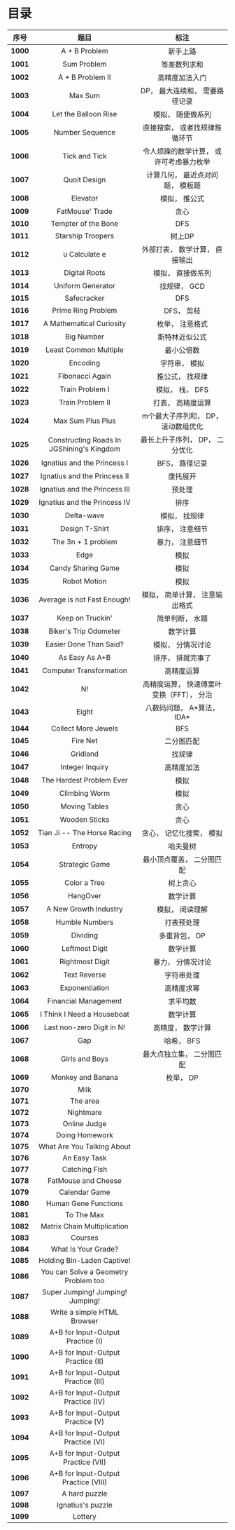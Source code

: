 # 目录

| 序号 | 题目 | 标注 |
| :-: | :-: | :-: |
| <b>1000</b> | A + B Problem | 新手上路 |
| <b>1001</b> | Sum Problem | 等差数列求和 |
| <b>1002</b> | A + B Problem II | 高精度加法入门 |
| <b>1003</b> | Max Sum | DP， 最大连续和， 需要路径记录 |
| <b>1004</b> | Let the Balloon Rise | 模拟， 随便做系列 |
| <b>1005</b> | Number Sequence | 直接搜索， 或者找规律推循环节 |
| <b>1006</b> | Tick and Tick | 令人烦躁的数学计算， 或许可考虑暴力枚举 |
| <b>1007</b> | Quoit Design | 计算几何， 最近点对问题， 模板题 |
| <b>1008</b> | Elevator | 模拟， 推公式 |
| <b>1009</b> | FatMouse' Trade | 贪心 |
| <b>1010</b> | Tempter of the Bone | DFS |
| <b>1011</b> | Starship Troopers | 树上DP |
| <b>1012</b> | u Calculate e | 外部打表， 数学计算， 直接输出 |
| <b>1013</b> | Digital Roots | 模拟， 直接做系列 |
| <b>1014</b> | Uniform Generator | 找规律， GCD |
| <b>1015</b> | Safecracker | DFS |
| <b>1016</b> | Prime Ring Problem | DFS， 剪枝 |
| <b>1017</b> | A Mathematical Curiosity | 枚举， 注意格式 |
| <b>1018</b> | Big Number | 斯特林近似公式 |
| <b>1019</b> | Least Common Multiple | 最小公倍数 |
| <b>1020</b> | Encoding | 字符串， 模拟 |
| <b>1021</b> | Fibonacci Again | 推公式， 找规律 |
| <b>1022</b> | Train Problem I | 模拟， 栈， DFS |
| <b>1023</b> | Train Problem II | 打表， 高精度运算 |
| <b>1024</b> | Max Sum Plus Plus | m个最大子序列和， DP， 滚动数组优化 |
| <b>1025</b> | Constructing Roads In JGShining's Kingdom | 最长上升子序列， DP， 二分优化 |
| <b>1026</b> | Ignatius and the Princess I | BFS， 路径记录 |
| <b>1027</b> | Ignatius and the Princess II | 康托展开 |
| <b>1028</b> | Ignatius and the Princess III | 预处理 |
| <b>1029</b> | Ignatius and the Princess IV | 排序 |
| <b>1030</b> | Delta-wave | 模拟， 找规律 |
| <b>1031</b> | Design T-Shirt | 排序， 注意细节 |
| <b>1032</b> | The 3n + 1 problem | 暴力， 注意细节 |
| <b>1033</b> | Edge | 模拟 |
| <b>1034</b> | Candy Sharing Game | 模拟 |
| <b>1035</b> | Robot Motion | 模拟 |
| <b>1036</b> | Average is not Fast Enough! | 模拟， 简单计算， 注意输出格式 |
| <b>1037</b> | Keep on Truckin' | 简单判断， 水题 |
| <b>1038</b> | Biker's Trip Odometer | 数学计算 |
| <b>1039</b> | Easier Done Than Said? | 模拟， 分情况讨论 |
| <b>1040</b> | As Easy As A+B | 排序， 排就完事了 |
| <b>1041</b> | Computer Transformation | 高精度运算 |
| <b>1042</b> | N! | 高精度运算， 快速傅里叶变换（FFT）， 分治 |
| <b>1043</b> | Eight | 八数码问题， A\*算法， IDA\* |
| <b>1044</b> | Collect More Jewels | BFS |
| <b>1045</b> | Fire Net | 二分图匹配 |
| <b>1046</b> | Gridland | 找规律 |
| <b>1047</b> | Integer Inquiry | 高精度加法 |
| <b>1048</b> | The Hardest Problem Ever | 模拟 |
| <b>1049</b> | Climbing Worm | 模拟 |
| <b>1050</b> | Moving Tables | 贪心 |
| <b>1051</b> | Wooden Sticks | 贪心 |
| <b>1052</b> | Tian Ji -- The Horse Racing | 贪心， 记忆化搜索， 模拟 |
| <b>1053</b> | Entropy | 哈夫曼树 |
| <b>1054</b> | Strategic Game | 最小顶点覆盖， 二分图匹配 |
| <b>1055</b> | Color a Tree | 树上贪心 |
| <b>1056</b> | HangOver | 数学计算 |
| <b>1057</b> | A New Growth Industry | 模拟， 阅读理解 |
| <b>1058</b> | Humble Numbers | 打表预处理 |
| <b>1059</b> | Dividing | 多重背包， DP |
| <b>1060</b> | Leftmost Digit | 数学计算 |
| <b>1061</b> | Rightmost Digit | 暴力， 分情况讨论 |
| <b>1062</b> | Text Reverse | 字符串处理 |
| <b>1063</b> | Exponentiation | 高精度求幂 |
| <b>1064</b> | Financial Management | 求平均数 |
| <b>1065</b> | I Think I Need a Houseboat | 数学计算 |
| <b>1066</b> | Last non-zero Digit in N! | 高精度， 数学计算 |
| <b>1067</b> | Gap | 哈希， BFS |
| <b>1068</b> | Girls and Boys | 最大点独立集， 二分图匹配 |
| <b>1069</b> | Monkey and Banana | 枚举， DP |
| <b>1070</b> | Milk |  |
| <b>1071</b> | The area |  |
| <b>1072</b> | Nightmare |  |
| <b>1073</b> | Online Judge |  |
| <b>1074</b> | Doing Homework |  |
| <b>1075</b> | What Are You Talking About |  |
| <b>1076</b> | An Easy Task |  |
| <b>1077</b> | Catching Fish |  |
| <b>1078</b> | FatMouse and Cheese |  |
| <b>1079</b> | Calendar Game |  |
| <b>1080</b> | Human Gene Functions |  |
| <b>1081</b> | To The Max |  |
| <b>1082</b> | Matrix Chain Multiplication |  |
| <b>1083</b> | Courses |  |
| <b>1084</b> | What Is Your Grade? |  |
| <b>1085</b> | Holding Bin-Laden Captive! |  |
| <b>1086</b> | You can Solve a Geometry Problem too |  |
| <b>1087</b> | Super Jumping! Jumping! Jumping! |  |
| <b>1088</b> | Write a simple HTML Browser |  |
| <b>1089</b> | A+B for Input-Output Practice (I) |  |
| <b>1090</b> | A+B for Input-Output Practice (II) |  |
| <b>1091</b> | A+B for Input-Output Practice (III) |  |
| <b>1092</b> | A+B for Input-Output Practice (IV) |  |
| <b>1093</b> | A+B for Input-Output Practice (V) |  |
| <b>1094</b> | A+B for Input-Output Practice (VI) |  |
| <b>1095</b> | A+B for Input-Output Practice (VII) |  |
| <b>1096</b> | A+B for Input-Output Practice (VIII) |  |
| <b>1097</b> | A hard puzzle |  |
| <b>1098</b> | Ignatius's puzzle |  |
| <b>1099</b> | Lottery |  |
